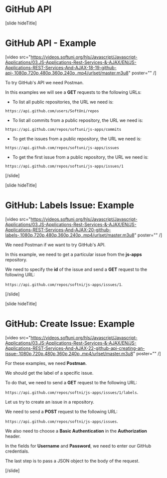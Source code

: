 # GitHub API

[slide hideTitle]

# GitHub API - Example

[video src="https://videos.softuni.org/hls/Javascript/Javascript-Applications/03.JS-Applications-Rest-Services-&-AJAX/EN/JS-Applications-REST-Services-And-AJAX-18-19-github-api-,1080p,720p,480p,360p,240p,.mp4/urlset/master.m3u8" poster="" /]

To try GitHub's API we need Postman.

In this examples we will see a **GET** requests to the following URLs:

- To list all public repositories, the URL we need is: 

`https://api.github.com/users/SoftUni/repos`

- To list all commits from a public repository, the URL we need is: 

`https://api.github.com/repos/softuni/js-apps/commits`

- To get the issues from a public repository, the URL we need is: 

`https://api.github.com/repos/softuni/js-apps/issues`

- To get the first issue from a public repository, the URL we need is: 

`https://api.github.com/repos/softuni/js-apps/issues/1`

[/slide]

[slide hideTitle]

# GitHub: Labels Issue: Example

[video src="https://videos.softuni.org/hls/Javascript/Javascript-Applications/03.JS-Applications-Rest-Services-&-AJAX/EN/JS-Applications-REST-Services-And-AJAX-20-github-labels-,1080p,720p,480p,360p,240p,.mp4/urlset/master.m3u8" poster="" /]

We need Postman if we want to try GitHub's API.

In this example, we need to get a particular issue from the **js-apps** repository.

We need to specify the **id** of the issue and send a **GET** request to the following URL: 

`https://api.github.com/repos/softni/js-apps/issues/1`.

[/slide]

[slide hideTitle]

# GitHub: Create Issue: Example

[video src="https://videos.softuni.org/hls/Javascript/Javascript-Applications/03.JS-Applications-Rest-Services-&-AJAX/EN/JS-Applications-REST-Services-And-AJAX-22-github-api-creating-an-issue-,1080p,720p,480p,360p,240p,.mp4/urlset/master.m3u8" poster="" /]

For these examples, we need **Postman**.

We should get the label of a specific issue.

To do that, we need to send a **GET** request to the following URL: 

`https://api.github.com/repos/softni/js-apps/issues/1/labels`.

Let us try to create an issue in a repository.

We need to send a **POST** request to the following URL: 

`https://api.github.com/repos/softni/js-apps/issues`.

We also need to choose a **Basic Authentication** in the **Authorization** header. 

In the fields for **Username** and **Password**, we need to enter our GitHub credentials.

The last step is to pass a JSON object to the body of the request.

[/slide]
